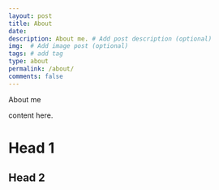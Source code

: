 ```yaml
---
layout: post
title: About
date:
description: About me. # Add post description (optional)
img:  # Add image post (optional)
tags: # add tag
type: about
permalink: /about/
comments: false
---
```


About me

content here.

# Head 1

## Head 2

